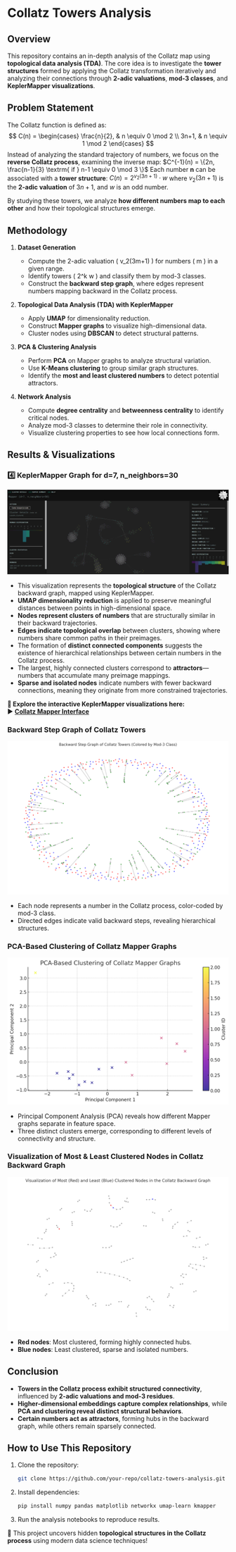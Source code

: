 # Collatz Towers Analysis

## Overview
This repository contains an in-depth analysis of the Collatz map using **topological data analysis (TDA)**. The core idea is to investigate the **tower structures** formed by applying the Collatz transformation iteratively and analyzing their connections through **2-adic valuations**, **mod-3 classes**, and **KeplerMapper visualizations**.

## Problem Statement
The Collatz function is defined as:
$$
C(n) = \begin{cases}
    \frac{n}{2}, & n \equiv 0 \mod 2 \\
    3n+1, & n \equiv 1 \mod 2
\end{cases}
$$
Instead of analyzing the standard trajectory of numbers, we focus on the **reverse Collatz process**, examining the inverse map:
$C^{-1}(n) = \{2n, \frac{n-1}{3} \textrm{ if } n-1 \equiv 0 \mod 3 \}$
Each number **n** can be associated with a **tower structure**:
$C(n) = 2^{v_2(3n+1)} \cdot w$
where $v_2(3n+1)$ is the **2-adic valuation** of $3n+1$, and $w$ is an odd number.

By studying these towers, we analyze **how different numbers map to each other** and how their topological structures emerge.

## Methodology
1. **Dataset Generation**
   - Compute the 2-adic valuation \( v_2(3m+1) \) for numbers \( m \) in a given range.
   - Identify towers \( 2^k w \) and classify them by mod-3 classes.
   - Construct the **backward step graph**, where edges represent numbers mapping backward in the Collatz process.

2. **Topological Data Analysis (TDA) with KeplerMapper**
   - Apply **UMAP** for dimensionality reduction.
   - Construct **Mapper graphs** to visualize high-dimensional data.
   - Cluster nodes using **DBSCAN** to detect structural patterns.

3. **PCA & Clustering Analysis**
   - Perform **PCA** on Mapper graphs to analyze structural variation.
   - Use **K-Means clustering** to group similar graph structures.
   - Identify the **most and least clustered numbers** to detect potential attractors.

4. **Network Analysis**
   - Compute **degree centrality** and **betweenness centrality** to identify critical nodes.
   - Analyze mod-3 classes to determine their role in connectivity.
   - Visualize clustering properties to see how local connections form.

## Results & Visualizations
### **4️⃣ KeplerMapper Graph for d=7, n_neighbors=30**
![Mapper Graph](image.png)
- This visualization represents the **topological structure** of the Collatz backward graph, mapped using KeplerMapper.
- **UMAP dimensionality reduction** is applied to preserve meaningful distances between points in high-dimensional space.
- **Nodes represent clusters of numbers** that are structurally similar in their backward trajectories.
- **Edges indicate topological overlap** between clusters, showing where numbers share common paths in their preimages.
- The formation of **distinct connected components** suggests the existence of hierarchical relationships between certain numbers in the Collatz process.
- The largest, highly connected clusters correspond to **attractors**—numbers that accumulate many preimage mappings.
- **Sparse and isolated nodes** indicate numbers with fewer backward connections, meaning they originate from more constrained trajectories.

**📌 Explore the interactive KeplerMapper visualizations here:**  
▶️ **[Collatz Mapper Interface](https://bobovski66.github.io/reverse_Collatz_clustering/mapper_outputs/index.html)**

### **Backward Step Graph of Collatz Towers**
![Backward Step Graph](output22.png)
- Each node represents a number in the Collatz process, color-coded by mod-3 class.
- Directed edges indicate valid backward steps, revealing hierarchical structures.

### **PCA-Based Clustering of Collatz Mapper Graphs**
![PCA Clustering](output24.png)
- Principal Component Analysis (PCA) reveals how different Mapper graphs separate in feature space.
- Three distinct clusters emerge, corresponding to different levels of connectivity and structure.

### **Visualization of Most & Least Clustered Nodes in Collatz Backward Graph**
![Clustered Nodes](output25.png)
- **Red nodes**: Most clustered, forming highly connected hubs.
- **Blue nodes**: Least clustered, sparse and isolated numbers.


## Conclusion
- **Towers in the Collatz process exhibit structured connectivity**, influenced by **2-adic valuations and mod-3 residues**.
- **Higher-dimensional embeddings capture complex relationships**, while **PCA and clustering reveal distinct structural behaviors**.
- **Certain numbers act as attractors**, forming hubs in the backward graph, while others remain sparsely connected.

## How to Use This Repository
1. Clone the repository:
   ```bash
   git clone https://github.com/your-repo/collatz-towers-analysis.git
   ```
2. Install dependencies:
   ```bash
   pip install numpy pandas matplotlib networkx umap-learn kmapper
   ```
3. Run the analysis notebooks to reproduce results.

🚀 This project uncovers hidden **topological structures in the Collatz process** using modern data science techniques!

